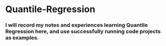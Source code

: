 # Quantile-Regression

### I will record my notes and experiences learning Quantile Regression here, and use successfully running code projects as examples.


